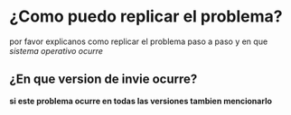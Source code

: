 # ¿Como puedo replicar el problema?

por favor explicanos como replicar el problema paso a paso
y en que _sistema operativo ocurre_

## ¿En que version de invie ocurre?

**si este problema ocurre en todas las versiones tambien mencionarlo**

